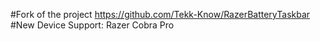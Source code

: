 #Fork of the project https://github.com/Tekk-Know/RazerBatteryTaskbar
#New Device Support: Razer Cobra Pro
